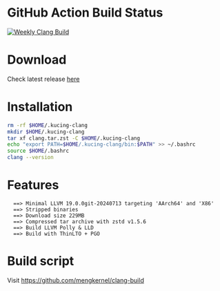 # GitHub Action Build Status
[![Weekly Clang Build](https://github.com/mengkernel/clang-build/actions/workflows/weekly-build.yaml/badge.svg)](https://github.com/mengkernel/clang-build/actions/workflows/weekly-build.yaml)

# Download
Check latest release [here](https://github.com/mengkernel/clang/releases/latest)

# Installation
```bash
rm -rf $HOME/.kucing-clang
mkdir $HOME/.kucing-clang
tar xf clang.tar.zst -C $HOME/.kucing-clang
echo "export PATH=$HOME/.kucing-clang/bin:$PATH" >> ~/.bashrc
source $HOME/.bashrc
clang --version
```

# Features
```
  ==> Minimal LLVM 19.0.0git-20240713 targeting 'AArch64' and 'X86'
  ==> Stripped binaries
  ==> Download size 229MB
  ==> Compressed tar archive with zstd v1.5.6
  ==> Build LLVM Polly & LLD
  ==> Build with ThinLTO + PGO
```
# Build script

  Visit https://github.com/mengkernel/clang-build
